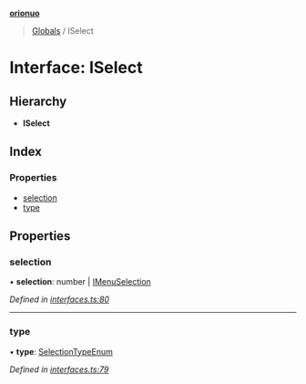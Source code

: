 **[orionuo](../README.md)**

> [Globals](../globals.md) / ISelect

# Interface: ISelect

## Hierarchy

* **ISelect**

## Index

### Properties

* [selection](iselect.md#selection)
* [type](iselect.md#type)

## Properties

### selection

•  **selection**: number \| [IMenuSelection](imenuselection.md)

*Defined in [interfaces.ts:80](https://github.com/msviha/orionuo/blob/bbe2852/src/interfaces.ts#L80)*

___

### type

•  **type**: [SelectionTypeEnum](../enums/selectiontypeenum.md)

*Defined in [interfaces.ts:79](https://github.com/msviha/orionuo/blob/bbe2852/src/interfaces.ts#L79)*
